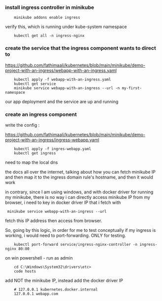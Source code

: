 ### install ingress controller in minikube 

```
    minikube addons enable ingress
```

verify this, which is running under kube-system namespace 

```
    kubectl get all -n ingress-nginx
```

### create the service that the ingress component wants to direct to

<https://github.com/fathimaali/kubernetes/blob/main/minikube/demo-project-with-an-ingress/webapp-with-an-ingress.yaml>

```
    kubectl apply -f webapp-with-an-ingress.yaml
    kubectl get service
    minikube service webapp-with-an-ingress --url -n my-first-namespace
```

our app deployment and the service are up and running 

### create an ingress component 

write the config : 

<https://github.com/fathimaali/kubernetes/blob/main/minikube/demo-project-with-an-ingress/ingress-webapp.yaml>

```
    kubectl apply -f ingres-webapp.yaml
    kubectl get ingress
```

need to map the local dns 

the docs all over the internet, talking about how you can fetch minikube IP and then map it to the ingress domain rule's hostname, and then it would work

in contrary, since I am using windows, and with docker driver for running my minikube, there is no way i can directly access minikube IP from my browser, i need to key in docker driver IP that i fetch with 

```
 minikube service webapp-with-an-ingress --url
```

fetch this IP address then access from browser.

So, going by this logic, in order for me to test conceptually if my ingress is working, i would need to port-forwarding. ONLY for testing. 

```
    kubectl port-forward service/ingress-nginx-controller -n ingress-nginx 80:80
```

on win powershell - run as admin 

```
    cd C:\Windows\System32\drivers\etc>
    code hosts
```

add NOT the minikube IP, instead add the docker driver IP

```
    # 127.0.0.1 kubernetes.docker.internal
    127.0.0.1 webapp.com
```